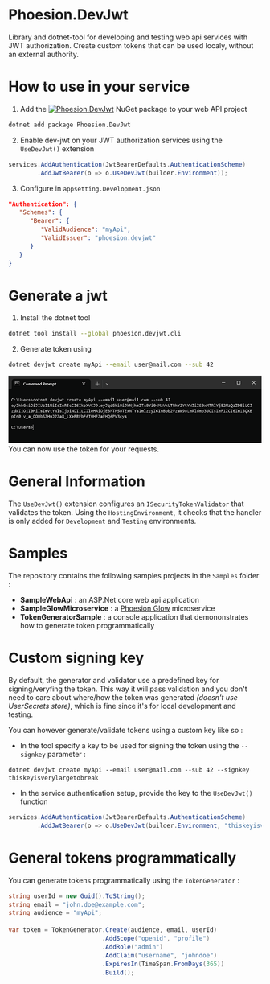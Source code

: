 # Phoesion.DevJwt
Library and dotnet-tool for developing and testing web api services with JWT authorization.
Create custom tokens that can be used localy, without an external authority.


# How to use in your service
1. Add the [![Phoesion.DevJwt](https://img.shields.io/nuget/v/Phoesion.DevJwt?color=0481ff&label=Phoesion.DevJwt&logo=nuget&style=flat-square)](https://www.nuget.org/packages/Phoesion.DevJwt) NuGet package to your web API project 
``` sh
dotnet add package Phoesion.DevJwt
```

2. Enable dev-jwt on your JWT authorization services using the `UseDevJwt()` extension
``` cs
services.AddAuthentication(JwtBearerDefaults.AuthenticationScheme)
        .AddJwtBearer(o => o.UseDevJwt(builder.Environment));
```

3. Configure in `appsetting.Development.json`
``` json
"Authentication": {
   "Schemes": {
      "Bearer": {
         "ValidAudience": "myApi",
         "ValidIssuer": "phoesion.devjwt"
      }
   }
}
```

# Generate a jwt
1. Install the dotnet tool
```sh
dotnet tool install --global phoesion.devjwt.cli
```

2. Generate token using
```sh
dotnet devjwt create myApi --email user@mail.com --sub 42
```
![console screenshot](media/console_token_generated.png?raw=true "Console output")
You can now use the token for your requests.


# General Information
The `UseDevJwt()` extension configures an `ISecurityTokenValidator` that validates the token. 
Using the `HostingEnvironment`, it checks that the handler is only added for `Development` and `Testing` environments.


# Samples
The repository contains the following samples projects in the `Samples` folder :
- **SampleWebApi** : an ASP.Net core web api application
- **SampleGlowMicroservice** : a [Phoesion Glow](https://glow.phoesion.com) microservice
- **TokenGeneratorSample** : a console application that demononstrates how to generate token programmatically


# Custom signing key
By default, the generator and validator use a predefined key for signing/veryfing the token.
This way it will pass validation and you don't need to care about where/how the token was generated _(doesn't use UserSecrets store)_, which is fine since it's for local development and testing.

You can however generate/validate tokens using a custom key like so :
- In the tool specify a key to be used for signing the token using the `--signkey` parameter :
```
dotnet devjwt create myApi --email user@mail.com --sub 42 --signkey thiskeyisverylargetobreak
```
- In the service authentication setup, provide the key to the `UseDevJwt()` function
```cs
services.AddAuthentication(JwtBearerDefaults.AuthenticationScheme)
        .AddJwtBearer(o => o.UseDevJwt(builder.Environment, "thiskeyisverylargetobreak"));
```

# General tokens programmatically
You can generate tokens programmatically using the `TokenGenerator` :
```cs 
string userId = new Guid().ToString();
string email = "john.doe@example.com";
string audience = "myApi";

var token = TokenGenerator.Create(audience, email, userId)
                          .AddScope("openid", "profile")
                          .AddRole("admin")
                          .AddClaim("username", "johndoe")
                          .ExpiresIn(TimeSpan.FromDays(365))
                          .Build();
```



